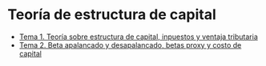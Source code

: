 # Teoría de estructura de capital

- [Tema 1. Teoría sobre estructura de capital, inpuestos y ventaja tributaria](Tema%201.%20Teoría%20sobre%20estructura%20de%20capital%2C%20impuestos%20y%20ventaja%20tributaria.md)
- [Tema 2. Beta apalancado y desapalancado, betas proxy y costo de capital](Tema%202.%20Beta%20apalancado%20y%20desapalancado%2C%20betas%20proxy%20y%20costo%20de%20capital.md)


